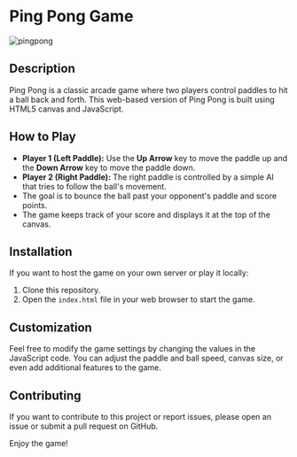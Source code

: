 # Ping Pong Game


![pingpong](https://github.com/AnkitSin24/pingpong/assets/89828727/e0db65af-063b-43ed-9933-1b2d88a2d304)

## Description

Ping Pong is a classic arcade game where two players control paddles to hit a ball back and forth. This web-based version of Ping Pong is built using HTML5 canvas and JavaScript.

## How to Play

- **Player 1 (Left Paddle):** Use the **Up Arrow** key to move the paddle up and the **Down Arrow** key to move the paddle down.
- **Player 2 (Right Paddle):** The right paddle is controlled by a simple AI that tries to follow the ball's movement.
- The goal is to bounce the ball past your opponent's paddle and score points.
- The game keeps track of your score and displays it at the top of the canvas.

## Installation

If you want to host the game on your own server or play it locally:
1. Clone this repository.
2. Open the `index.html` file in your web browser to start the game.

## Customization

Feel free to modify the game settings by changing the values in the JavaScript code. You can adjust the paddle and ball speed, canvas size, or even add additional features to the game.

## Contributing

If you want to contribute to this project or report issues, please open an issue or submit a pull request on GitHub.

Enjoy the game!

